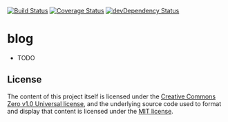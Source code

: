 [![Build Status](https://travis-ci.org/Hurtak/hurtak.me.svg?branch=master)](https://travis-ci.org/Hurtak/hurtak.me)
[![Coverage Status](https://coveralls.io/repos/github/Hurtak/hurtak.me/badge.svg?branch=master)](https://coveralls.io/github/Hurtak/hurtak.me?branch=master)
[![devDependency Status](https://david-dm.org/Hurtak/hurtak.me/dev-status.svg)](https://david-dm.org/Hurtak/hurtak.me#info=devDependencies)

# blog

- TODO

## License

The content of this project itself is licensed under the [Creative Commons Zero v1.0 Universal license](./articles/LICENSE), and the underlying source code used to format and display that content is licensed under the [MIT license](./app/LICENSE).
